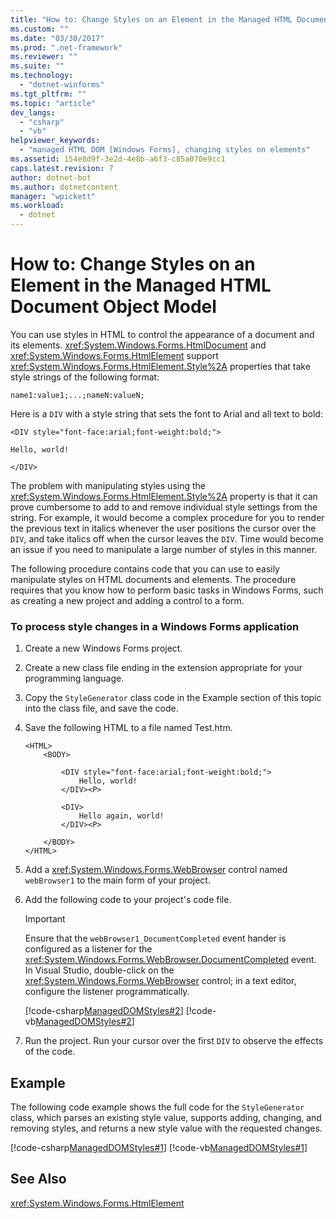 ```yaml
---
title: "How to: Change Styles on an Element in the Managed HTML Document Object Model"
ms.custom: ""
ms.date: "03/30/2017"
ms.prod: ".net-framework"
ms.reviewer: ""
ms.suite: ""
ms.technology: 
  - "dotnet-winforms"
ms.tgt_pltfrm: ""
ms.topic: "article"
dev_langs: 
  - "csharp"
  - "vb"
helpviewer_keywords: 
  - "managed HTML DOM [Windows Forms], changing styles on elements"
ms.assetid: 154e8d9f-3e2d-4e8b-a6f3-c85a070e9cc1
caps.latest.revision: 7
author: dotnet-bot
ms.author: dotnetcontent
manager: "wpickett"
ms.workload: 
  - dotnet
---
```

# How to: Change Styles on an Element in the Managed HTML Document Object Model
You can use styles in HTML to control the appearance of a document and its elements. <xref:System.Windows.Forms.HtmlDocument> and <xref:System.Windows.Forms.HtmlElement> support <xref:System.Windows.Forms.HtmlElement.Style%2A> properties that take style strings of the following format:  
  
 `name1:value1;...;nameN:valueN;`  
  
 Here is a `DIV` with a style string that sets the font to Arial and all text to bold:  
  
 `<DIV style="font-face:arial;font-weight:bold;">`  
  
 `Hello, world!`  
  
 `</DIV>`  
  
 The problem with manipulating styles using the <xref:System.Windows.Forms.HtmlElement.Style%2A> property is that it can prove cumbersome to add to and remove individual style settings from the string. For example, it would become a complex procedure for you to render the previous text in italics whenever the user positions the cursor over the `DIV`, and take italics off when the cursor leaves the `DIV`. Time would become an issue if you need to manipulate a large number of styles in this manner.  
  
 The following procedure contains code that you can use to easily manipulate styles on HTML documents and elements. The procedure requires that you know how to perform basic tasks in Windows Forms, such as creating a new project and adding a control to a form.  
  
### To process style changes in a Windows Forms application  
  
1.  Create a new Windows Forms project.  
  
2.  Create a new class file ending in the extension appropriate for your programming language.  
  
3.  Copy the `StyleGenerator` class code in the Example section of this topic into the class file, and save the code.  
  
4.  Save the following HTML to a file named Test.htm.  
  
    ```  
    <HTML>  
        <BODY>  
  
            <DIV style="font-face:arial;font-weight:bold;">  
                Hello, world!  
            </DIV><P>  
  
            <DIV>  
                Hello again, world!  
            </DIV><P>  
  
        </BODY>  
    </HTML>  
    ```  
  
5.  Add a <xref:System.Windows.Forms.WebBrowser> control named `webBrowser1` to the main form of your project.  
  
6.  Add the following code to your project's code file.  
  
    > [!IMPORTANT]
    >  Ensure that the `webBrowser1_DocumentCompleted` event hander is configured as a listener for the <xref:System.Windows.Forms.WebBrowser.DocumentCompleted> event. In Visual Studio, double-click on the <xref:System.Windows.Forms.WebBrowser> control; in a text editor, configure the listener programmatically.  
  
     [!code-csharp[ManagedDOMStyles#2](../../../../samples/snippets/csharp/VS_Snippets_Winforms/ManagedDOMStyles/CS/Form1.cs#2)]
     [!code-vb[ManagedDOMStyles#2](../../../../samples/snippets/visualbasic/VS_Snippets_Winforms/ManagedDOMStyles/VB/Form1.vb#2)]  
  
7.  Run the project. Run your cursor over the first `DIV` to observe the effects of the code.  
  
## Example  
 The following code example shows the full code for the `StyleGenerator` class, which parses an existing style value, supports adding, changing, and removing styles, and returns a new style value with the requested changes.  
  
 [!code-csharp[ManagedDOMStyles#1](../../../../samples/snippets/csharp/VS_Snippets_Winforms/ManagedDOMStyles/CS/StyleGenerator.cs#1)]
 [!code-vb[ManagedDOMStyles#1](../../../../samples/snippets/visualbasic/VS_Snippets_Winforms/ManagedDOMStyles/VB/StyleGenerator.vb#1)]  
  
## See Also  
 <xref:System.Windows.Forms.HtmlElement>
